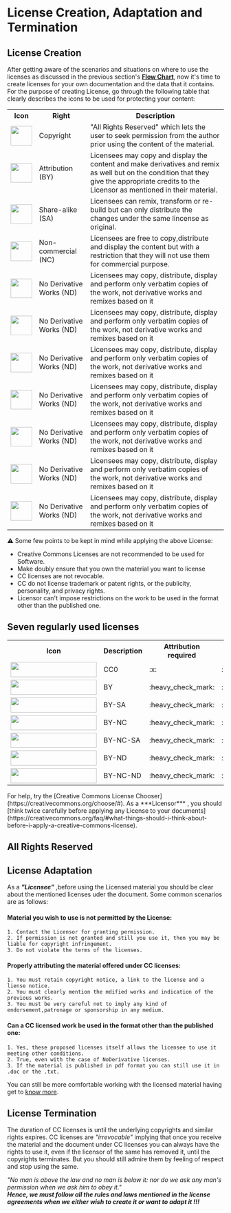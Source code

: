 # License Creation, Adaptation and Termination
## License Creation
After getting aware of the scenarios and situations on where to use the licenses as discussed in the previous section's [**Flow Chart**](https://github.com/IIITM-Jay/Data-Licenses/blob/master/scenarios.png), now it's time to create licenses for your own documentation and the data that it contains.
For the purpose of creating License, go through the following table that clearly describes the icons to be used for protecting your content:


<table>
  <tr>
    <th>Icon</th>
    <th>Right</th>
      <th>Description</th>
  </tr>
  <tr>
        <td><img src="https://mirrors.creativecommons.org/presskit/icons/cc.xlarge.png" alt="" height=45 width=50></img>
        <td>Copyright</td>
        <td>"All Rights Reserved" which lets the user to seek permission from the author prior using the content of the material.  </td>
    </tr>
    <tr>
        <td><img src="https://mirrors.creativecommons.org/presskit/icons/by.xlarge.png" alt="" height=45 width=50></img>
        <td>Attribution (BY) </td>
        <td>Licensees may copy and display the content and make derivatives and remix as well but on the condition that they give the appropriate credits to the Licensor as mentioned in their material.</td>
    </tr>
    <tr>
        <td><img src="https://mirrors.creativecommons.org/presskit/icons/nc.xlarge.png" alt="" height=45 width=50></img>
        <td>Share-alike (SA) </td>
        <td>Licensees can remix, transform or re-build but can only distribute the changes under the same lincense as original. </td>
    </tr>
    <tr>
        <td><img src="https://mirrors.creativecommons.org/presskit/icons/nc-eu.xlarge.png" alt="" height=45 width=50></img>
        <td>Non-commercial (NC) </td>
        <td> Licensees are free to copy,distribute and display the content but with a restriction that they will not use them for commercial purpose.</td>
    </tr>
    <tr>
        <td><img src="https://mirrors.creativecommons.org/presskit/icons/nc-jp.xlarge.png" alt="" height=45 width=50></img>
        <td>No Derivative Works (ND) </td>
        <td>Licensees may copy, distribute, display and perform only verbatim copies of the work, not derivative works and remixes based on it </td>
    </tr>
    <tr>
        <td><img src="https://mirrors.creativecommons.org/presskit/icons/sa.xlarge.png" alt="" height=45 width=50></img>
        <td>No Derivative Works (ND) </td>
        <td>Licensees may copy, distribute, display and perform only verbatim copies of the work, not derivative works and remixes based on it </td>
    </tr>
     <tr>
        <td><img src="https://mirrors.creativecommons.org/presskit/icons/nd.xlarge.png" alt="" height=45 width=50></img>
        <td>No Derivative Works (ND) </td>
        <td>Licensees may copy, distribute, display and perform only verbatim copies of the work, not derivative works and remixes based on it </td>
    </tr>
    <tr>
        <td><img src="https://mirrors.creativecommons.org/presskit/icons/pd.xlarge.png" alt="" height=45 width=50></img>
        <td>No Derivative Works (ND) </td>
        <td>Licensees may copy, distribute, display and perform only verbatim copies of the work, not derivative works and remixes based on it </td>
    </tr>
    <tr>
        <td><img src="https://mirrors.creativecommons.org/presskit/icons/zero.xlarge.png" alt="" height=45 width=50></img>
        <td>No Derivative Works (ND) </td>
        <td>Licensees may copy, distribute, display and perform only verbatim copies of the work, not derivative works and remixes based on it </td>
    </tr>
    
   <tr>
        <td><img src="https://mirrors.creativecommons.org/presskit/icons/share.xlarge.png" alt="" height=45 width=50></img>
        <td>No Derivative Works (ND) </td>
        <td>Licensees may copy, distribute, display and perform only verbatim copies of the work, not derivative works and remixes based on it </td>
    </tr>
    <tr>
        <td><img src="https://mirrors.creativecommons.org/presskit/icons/remix.xlarge.png" alt="" height=45 width=50></img>
        <td>No Derivative Works (ND) </td>
        <td>Licensees may copy, distribute, display and perform only verbatim copies of the work, not derivative works and remixes based on it </td>
    </tr>
    
    
</table>


:warning: Some few points to be kept in mind while applying the above License:
- Creative Commons Licenses are not recommended to be used for Software. 
- Make doubly ensure that you own the material you want to license
- CC licenses  are not revocable. 
- CC do not license trademark or patent rights, or the publicity, personality, and privacy rights.
- Licensor can't impose restrictions on the work to be used in the format other than the published one.

## Seven regularly used licenses
<table>
  <tr>
    <th>Icon</th>
    <th>Description</th>
      <th>Attribution required</th>
     <th>Permits remix culture</th>
    <th>Allows commercial use</th>
      <th>Free Culture works</th>
        <th>OKF 'open definition'</th>
  </tr>
  <tr>
    <td><img src="https://mirrors.creativecommons.org/presskit/buttons/88x31/png/cc-zero.png" alt="" height=35 width=200></img></td>
<td>CC0</td>
<td>:x:</td>
<td>:heavy_check_mark:</td>
<td>:heavy_check_mark:</td>
<td>:heavy_check_mark:</td>
<td>:heavy_check_mark:</td>
</tr>
<tr>
    <td><img src="https://mirrors.creativecommons.org/presskit/buttons/88x31/png/by.png" alt="" height=35 width=200></img></td>
<td>BY</td>
<td>:heavy_check_mark:</td>
<td>:heavy_check_mark:</td>
<td>:heavy_check_mark:</td>
<td>:heavy_check_mark:</td>
<td>:heavy_check_mark:</td>
</tr>
<tr>
<td><img src="https://mirrors.creativecommons.org/presskit/buttons/88x31/png/by-sa.png" alt="" height=35 width=200></img></td>
<td>BY-SA</td>
<td>:heavy_check_mark:</td>
<td>:heavy_check_mark:</td>
<td>:heavy_check_mark:</td>
<td>:heavy_check_mark:</td>
<td>:heavy_check_mark:</td>
</tr>
<tr>
<td><img src="https://mirrors.creativecommons.org/presskit/buttons/88x31/png/by-nc.png" alt="" height=35 width=200></img></td>
<td>BY-NC</td>
<td>:heavy_check_mark:</td>
<td>:heavy_check_mark:</td>
<td>:x:</td>
<td>:x:</td>
<td>:x:</td>
</tr>
<tr>
<td><img src="https://mirrors.creativecommons.org/presskit/buttons/88x31/png/by-nc-sa.png" alt="" height=35 width=200></img></td>
<td>BY-NC-SA</td>
<td>:heavy_check_mark:</td>
<td>:heavy_check_mark:</td>
<td>:x:</td>
<td>:x:</td>
<td>:x:</td>
</tr>
<tr>
<td><img src="https://mirrors.creativecommons.org/presskit/buttons/88x31/png/by-nd.png" alt="" height=35 width=200></img></td>
<td>BY-ND</td>
<td>:heavy_check_mark:</td>
<td>:x:</td>
<td>:heavy_check_mark:</td>
<td>:x:</td>
<td>:x:</td>
</tr>
<tr>
<td><img src="https://mirrors.creativecommons.org/presskit/buttons/88x31/png/by-nc-nd.png" alt="" height=35 width=200></img></td>
<td>BY-NC-ND</td>
<td>:heavy_check_mark:</td>
<td>:x:</td>
<td>:x:</td>
<td>:x:</td>
<td>:x:</td>
</tr>
</table>
For help, try the [Creative Commons License Chooser](https://creativecommons.org/choose/#).
As a ***Licensor*** , you should [think twice carefully before applying any License to your documents](https://creativecommons.org/faq/#what-things-should-i-think-about-before-i-apply-a-creative-commons-license).

## All Rights Reserved

## License Adaptation
As a ***"Licensee"*** ,before using the Licensed material you should be clear about the mentioned licenses uder the document.
Some common scenarios are as follows:
  #### __Material you wish to use is not permitted by the License:__
    1. Contact the Licensor for granting permission.
    2. If permission is not granted and still you use it, then you may be liable for copyright infringement.
    3. Do not violate the terms of the licenses.
 #### __Properly attributing the material offered under CC licenses:__
    1. You must retain copyright notice, a link to the license and a liense notice.
    2. You must clearly mention the mdified works and indication of the previous works. 
    3. You must be very careful not to imply any kind of endorsement,patronage or sponsorship in any medium.
#### __Can a CC licensed work be used in the format other than the published one:__
    1. Yes, these proposed licenses itself allows the licensee to use it meeting other conditions.
    2. True, even with the case of NoDerivative licenses. 
    3. If the material is published in pdf format you can still use it in .doc or the .txt.

You can still be more comfortable working with the licensed material having get to [know more](https://creativecommons.org/faq/#for-licensees).

## License Termination
The duration of CC licenses is until the underlying copyrights and similar rights expires. CC licenses are *"irrevocable"* implying that once you receive the material and the document under CC licenses you can always have the rights to use it, even if the licensor of the same has removed it, until the copyrights terminates. But you should still admire them by feeling of respect and stop using the same. 

*"No man is above the law and no man is below it: nor do we ask any man's permission when we ask him to obey it."*<br>
***Hence, we must follow all the rules and laws mentioned in the license agreements when we either wish to create it or want to adapt it !!!***






